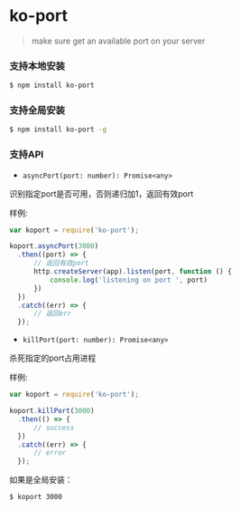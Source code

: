 # ko-port

> make sure get an available port on your server

### 支持本地安装

``` bash
$ npm install ko-port
```

### 支持全局安装

``` bash
$ npm install ko-port -g
```

### 支持API

- `asyncPort(port: number): Promise<any>`

识别指定port是否可用，否则递归加1，返回有效port

样例:

``` javascript
var koport = require('ko-port');

koport.asyncPort(3000)
  .then((port) => {
      // 返回有效port
      http.createServer(app).listen(port, function () {
          console.log('listening on port ', port)
      })
  })
  .catch((err) => {
      // 返回err
  });
```

- `killPort(port: number): Promise<any>`

杀死指定的port占用进程

样例:

``` javascript
var koport = require('ko-port');

koport.killPort(3000)
  .then(() => {
      // success
  })
  .catch((err) => {
      // error
  });
```

如果是全局安装：

``` bash
$ koport 3000
```

